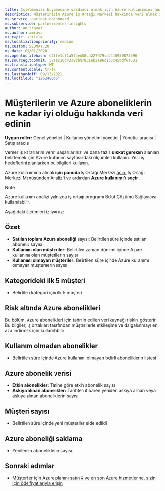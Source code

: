```yaml
---
title: İşletmenizi büyümesine yardımcı olmak için Azure kullanımını analiz etme
description: Müşterinizin Azure İş Ortağı Merkezi hakkında veri almak için İş Ortağı Merkezi kullanmayı öğrenin. Veriler satılan, risk altında ve kullanımda olan abonelikleri içerir.
ms.service: partner-dashboard
ms.subservice: partnercenter-insights
author: amitravat
ms.author: amrava
ms.topic: article
ms.localizationpriority: medium
ms.custom: SEOMAY.20
ms.date: 05/01/2020
ms.openlocfilehash: d26fe1c71a574ed58ca227979cda445950873596
ms.sourcegitcommit: 37eac16c4339cb97831eb2a86d156c45bdf6a531
ms.translationtype: MT
ms.contentlocale: tr-TR
ms.lasthandoff: 09/13/2021
ms.locfileid: "126248656"
---
```

# <a name="get-data-about-how-well-your-customers-and-azure-subscriptions-are-doing"></a>Müşterilerin ve Azure aboneliklerin ne kadar iyi olduğu hakkında veri edinin



**Uygun roller:** Genel yönetici | Kullanıcı yönetimi yönetici | Yönetici aracısı | Satış aracısı

Veriler iş kararlarını verir. Başarılarınızı ve daha fazla **dikkat gereken** alanları belirlemek için Azure kullanım sayfasındaki ölçümleri kullanın. Yeni iş hedeflerini planlarken bu bilgileri kullanın.

Azure kullanımına almak **için panoda** İş Ortağı Merkezi [açın.](https://partner.microsoft.com/dashboard) İş Ortağı Merkezi  Menüsünden Analiz'i ve ardından **Azure kullanımı'ı seçin.**

> [!NOTE]
> Azure kullanım analizi yalnızca iş ortağı programı Bulut Çözümü Sağlayıcısı kullanılabilir.

Aşağıdaki ölçümleri izliyoruz:

## <a name="summary"></a>Özet

- **Satılan toplam Azure aboneliği** sayısı: Belirtilen süre içinde satılan abonelik sayısı  
- **Kullanımı olan müşteriler:** Belirtilen zaman dönemi içinde Azure kullanımı olan müşterilerin sayısı  
- **Kullanımı olmayan müşteriler:** Belirtilen süre içinde Azure kullanımı olmayan müşterilerin sayısı  

## <a name="top-5-customers-in-category"></a>Kategorideki ilk 5 müşteri

- Belirtilen kategori için ilk 5 müşteri  

## <a name="azure-subscriptions-at-risk"></a>Risk altında Azure abonelikleri

Bu bölüm, Azure abonelikleri için tahmin edilen veri kaynağı riskini gösterir. Bu bilgiler, iş ortakları tarafından müşterilerle etkileşime ve dalgalanmayı en aza indirmek için kullanılabilir

## <a name="subscriptions-without-usage"></a>Kullanım olmadan abonelikler

- Belirtilen süre içinde Azure kullanımı olmayan belirli aboneliklerin listesi  

## <a name="azure-subscription-churn"></a>Azure abonelik verisi

- **Etkin abonelikler:** Tarihe göre etkin abonelik sayısı  
- **Askıya alınan abonelikler:** Tarihten itibaren yeniden askıya alınan veya askıya alınan aboneliklerin sayısı  

## <a name="customer-count"></a>Müşteri sayısı

- Belirtilen süre içinde yeni müşteriler elde edildi  

## <a name="azure-subscription-retention"></a>Azure aboneliği saklama

- Yenilenen aboneliklerin sayısı.

 ## <a name="next-steps"></a>Sonraki adımlar

- [Müşteriler için Azure planını satın & ve en son Azure hizmetlerine, sizin için öde fiyatlarıyla erişin](purchase-azure-plan.md)
